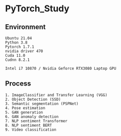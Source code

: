 # PyTorch_Study

## Environment
`Ubuntu 21.04`  
`Python 3.8`  
`Pytorch 1.7.1`  
`nvidia driver 470`  
`Cuda 11.0`  
`Cudnn 8.2.1`    


`Intel i7 10870 / Nvidia Geforce RTX3080 Laptop GPU`  

## Process
```
1. ImageClassifier and Transfer Learning (VGG)
2. Object Detection (SSD)
3. Semantic segmentation (PSPNet)
4. Pose estimation
5. GAN generation
6. GAN anomaly detection
7. NLP sentiment Transformer
8. NLP sentiment BERT
9. Video classification
```